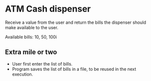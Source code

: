 # ATM Cash dispenser

Receive a value from the user and return the bills the dispenser should make available to the user.

Available bills: 10, 50, 100i

## Extra mile or two

- User first enter the list of bills.
- Program saves the list of bills in a file, to be reused in the next execution.
